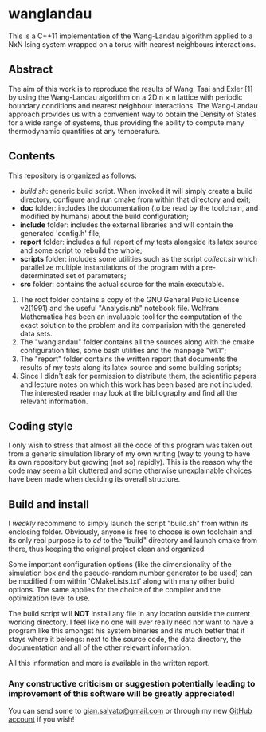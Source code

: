# wanglandau
This is a C++11 implementation of the Wang-Landau algorithm applied to a NxN Ising system wrapped on a torus with nearest neighbours interactions.

## Abstract
The aim of this work is to reproduce the results of Wang, Tsai and Exler [1] by using the Wang-Landau algorithm on a 2D n × n lattice with periodic boundary conditions and nearest neighbour interactions. The Wang-Landau approach provides us with a convenient way to obtain the Density of States for a wide range of systems, thus providing the ability to compute many thermodynamic quantities at any temperature.

## Contents

This repository is organized as follows:

- _build.sh_: generic build script. When invoked it will simply create a build directory, configure and run cmake from within that directory and exit;
- **doc** folder: includes the documentation (to be read by the toolchain, and modified by humans) about the build configuration;
- **include** folder: includes the external libraries and will contain the generated 'config.h' file;
- **report** folder: includes a full report of my tests alongside its latex source and some script to rebuild the whole;
- **scripts** folder: includes some utilities such as the script _collect.sh_ which parallelize multiple instantiations of the program with a pre-determinated set of parameters;
- **src** folder: contains the actual source for the main executable.

1. The root folder contains a copy of the GNU General Public License v2(1991) and the useful "Analysis.nb" notebook file. Wolfram Mathematica has been an invaluable tool for the computation of the exact solution to the problem and its comparision with the genereted data sets.
2. The "wanglandau" folder contains all the sources along with the cmake configuration files, some bash utilities and the manpage "wl.1";
3. The "report" folder contains the written report that documents the results of my tests along its latex source and some building scripts;
4. Since I didn't ask for permission to distribute them, the scientific papers and lecture notes on which this work has been based are not included. The interested reader may look at the bibliography and find all the relevant information.

## Coding style

I only wish to stress that almost all the code of this program was taken out from a generic simulation library of my own writing (way to young to have its own repository but growing (not so) rapidly). This is the reason why the code may seem a bit cluttered and some otherwise unexplainable choices have been made when deciding its overall structure.

## Build and install

I _weakly_ recommend to simply launch the script "build.sh" from within its enclosing folder. Obviously, anyone is free to choose is own toolchain and its only real purpose is to _cd_ to the "build" directory and launch cmake from there, thus keeping the original project clean and organized.

Some important configuration options (like the dimensionality of the simulation box and the pseudo-random number generator to be used) can be modified from within 'CMakeLists.txt' along with many other build options. The same applies for the choice of the compiler and the optimization level to use.

The build script will **NOT** install any file in any location outside the current working directory. I feel like no one will ever really need nor want to have a program like this amongst his system binaries and its much better that it stays where it belongs: next to the source code, the data directory, the documentation and all of the other relevant information.

All this information and more is available in the written report.

### Any constructive criticism or suggestion potentially leading to improvement of this software will be greatly appreciated!
You can send some to gian.salvato@gmail.com or through my new [GitHub account](https://github.com/gianlucasalvato) if you wish!
